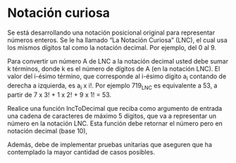 # Notación curiosa

Se  está desarrollando una notación posicional original para representar números enteros. Se le ha llamado “La Notación Curiosa”
(LNC), el cual usa los mismos dígitos tal como la notación decimal. Por ejemplo, del 0 al 9.

Para convertir un número A de LNC a la notación decimal usted debe sumar
k términos, donde k es el número de dígitos de A (en la notación LNC). El valor del i-ésimo término, que
corresponde al i-ésimo dígito a<sub>i</sub> contando de derecha a izquierda, es a<sub>i</sub> x i!. Por ejemplo 719<sub>LNC</sub> es
equivalente a 53, a partir de 7 x 3! + 1 x 2! + 9 x 1! = 53.

Realice una función lncToDecimal que reciba como argumento de entrada una cadena de caracteres de máximo 5 dígitos,
que va a representar un número en la notación LNC. Esta función debe retornar el número pero en notación decimal (base 10),

Además, debe de implementar pruebas unitarias que aseguren que ha contemplado la mayor cantidad de casos
posibles.
<!--stackedit_data:
eyJoaXN0b3J5IjpbLTI1OTU1NjM2MV19
-->